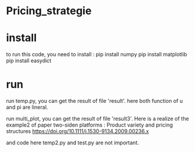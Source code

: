# Pricing_strategie

# install
to run this code, you need to install :
pip install numpy
pip install matplotlib
pip install easydict

# run
run temp.py, you can get the result of file 'result'. here both function of u and pi are lineral.

run multi_plot, you can get the result of file 'result3'. Here is a realize of the example2 of paper 
two-siden platforms : Product variety and pricing structures https://doi.org/10.1111/j.1530-9134.2009.00236.x

and code here temp2.py and test.py are not important.

